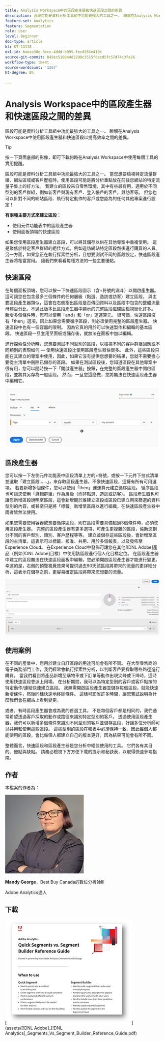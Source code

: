 ```yaml
---
title: Analysis Workspace中的區段產生器和快速區段之間的差異
description: 區段可能是資料分析工具組中功能最強大的工具之一。 瞭解在Analysis Workspace中使用區段產生器和快速區段以提高效率之間的差異。
feature-set: Analytics
feature: Segmentation
role: User
level: Beginner
doc-type: article
kt: KT-13118
exl-id: baeaa90e-8cce-4ddd-b099-fecd266e410c
source-git-commit: 849ec510944d3299c3515fcecd5fc57d74c3fa26
workflow-type: tm+mt
source-wordcount: '1267'
ht-degree: 0%

---
```


# Analysis Workspace中的區段產生器和快速區段之間的差異

區段可能是資料分析工具組中功能最強大的工具之一。 瞭解在Analysis Workspace中使用區段產生器和快速區段以提高效率之間的差異。

>[!TIP]
>
> 按一下頁面底部的影像，即可下載何時在Analysis Workspace中使用每個工具的實用提醒。

區段可能是資料分析工具組中功能最強大的工具之一。 當您想要檢視特定流量群組、網站區域或客戶歷程時，使用區段可能是將分析重點放在前往您網站的特定流量子集上的好方法。 我建立的區段來自零售環境，其中有些最有用，適用於不同型別的客戶群組，例如新客戶與現有客戶、登入帳戶的客戶，與訪客等。 但您也可以針對不同的網站區段、執行特定動作的客戶或您認為的任何其他專案進行設定！

**有兩種主要方式來建立區段：**

* 使用元件功能表中的區段產生器
* 使用面板頂端的快速區段

如果您使用區段產生器建立區段，可以將其儲存以供在其他專案中重複使用。 這是聚焦於特定客戶群組的絕佳方式，例如造訪網站特定區段然後進行購買的人員。 另一方面，如果您正在執行探索性分析，且想要測試不同的區段設定，快速區段產生器將相當實用。 讓我們來看看每種方法的一些主要優點。

## 快速區段

在每個面板頂端，您可以按一下快速區段圖示（含+符號的漏斗）以開啟產生器。 這可讓您在包含最多三個條件的任何層級（點選、造訪或訪客）建立區段。 與主要區段產生器類似，這會在右側指出區段是否傳回資料以及區段中包含的整體流量母體百分比，不過此版本比區段產生器中顯示的完整區段磁碟區檢視簡化許多。 新增多個條件時，您可以使用「and」和「or」運運算元。 很可惜，快速區段沒有「then」選項，因此如果您需要循序區段，則必須使用完整的區段產生器。 快速區段中也有一個容器的限制。 因為它真的用於可以快速製作和編輯的基本區段。 快速區段一旦套用至面板或儲存後，就無法在面板中加以編輯。

進行探索性分析時，您想要測試不同型別的區段，以檢視不同的客戶群組回應或不同類別的表現如何 — 使用快速區段比使用區段產生器快很多。 此外，這些區段只能在其建立的專案中使用，因此，如果它沒有提供您想要的結果，您就不需要擔心要從主清單中刪除已儲存的區段。 如果在測試區段後，您知道區段在其他專案中很有用，您可以隨時按一下「開啟產生器」按鈕，在完整的區段產生器中開啟區段，並將其另存為一般區段。 然而，一旦您這麼做，您將無法在快速區段產生器中編輯它。

![快速區段](assets/quick-segement.png)

## 區段產生器

您可以按一下左側元件功能表中區段清單上方的+符號，或按一下元件下拉式清單並選取「建立區段……」，來存取區段產生器。不像快速區段，這擁有所有可用選項。 若要新增多個條件，您可以使用「then」運運算元建立循序區段。 循序區段也可讓您使用「邏輯群組」作為層級（而非點選、造訪或訪客）。 區段產生器也可讓您新增區段說明至區段，這會新增關於誰建立區段或區段已建立用來篩選的資料型別的內容，或甚至只是將「標籤」新增至區段以進行組織，在快速區段產生器中兩者皆無法使用。

如果您需要使用容器或想要循序區段，則在區段需要具備超過3個條件時，必須使用區段產生器。 完整的區段產生器有更多選項，可產生更複雜的區段，協助您劃分不同的客戶型別、類別、客戶歷程等等。 建立並儲存這些區段後，會新增至區段的主清單，這表示可以標籤、核准、共用、用於多個報表，以及發佈至Experience Cloud。 在Experience Cloud中發佈可讓您在其他[!DNL Adobe]產品（例如[!DNL Adobe]目標）中使用該區段進行個人化目標定位。 在區段產生器中建立的區段無法在快速區段面板中編輯，您必須開啟區段產生器才能進行變更。 幸運的是，右側的預覽視覺效果可提供過去90天該區段將帶來的流量的更詳細分析，這表示在儲存之前，更容易確定區段將帶來您想要的流量。

![區段產生器](assets/segment-builder-quick.png)

## 使用案例

在不同的產業中，您用於建立自訂區段的用途可能會有所不同。 在大型零售商的電子商務部門工作，我們經常會執行探索性分析，以判斷客戶要採取哪些路徑進行購買。 當我們看到將產品新增至購物車或下訂單等動作出現尖峰或下降時，這時使用快速區段會派上用場。 在分析期間，我可以為特定型別的客戶或客戶點按的特定動作/連結快速建立區段。 我無需開啟區段產生器並儲存每個區段，就能快速新增條件，然後同樣快速地移除條件。 這樣可節省許多時間，讓您嘗試說明為什麼我們會在網站上看到變更。

或者，有時區段產生器會成為我的首選工具。 不是每個客戶都是相同的，我們通常希望透過客戶採取的動作或路徑來識別特定型別的客戶。 透過使用區段產生器，我們可以新增多個條件來識別不同型別的客戶並儲存區段，好讓多位分析師可以共用和使用這些區段。 這些型別的區段在報表中必須保持一致，因此每個人都能使用的區段，會比每個人都建立自己的版本更好，因為結果可能會有所不同。

整體而言，快速區段和區段產生器是您分析中絕佳使用的工具。 它們各有其目的、優點與缺點。 請務必檢視下方方便下載的提示和秘訣表，以取得快速參考指南。

## 作者

本檔案的作者為：

![Mandy George](assets/mandy-george-2.png)

**Mandy George**，Best Buy Canada的數位分析師III

Adobe Analytics達人

## 下載

[![快速區段下載](assets/quick-segments-download-small.jpg)](assets/[!DNL Adobe]_[!DNL Analytics]_Segments_Vs_Segment_Builder_Reference_Guide.pdf)
